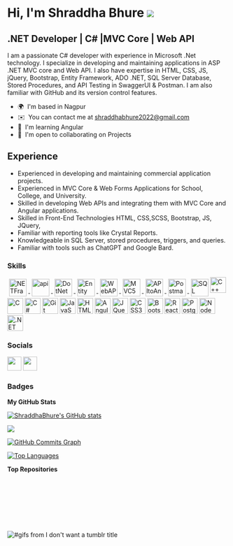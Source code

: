 # Hi, I'm Shraddha Bhure ![](https://user-images.githubusercontent.com/18350557/176309783-0785949b-9127-417c-8b55-ab5a4333674e.gif)

.NET Developer | C# |MVC Core | Web API 
-----------------------------

I am a passionate C# developer with experience in Microsoft .Net technology. I specialize in developing and maintaining applications in ASP .NET MVC core and Web API. I also have expertise in  HTML, CSS, JS, jQuery, Bootstrap, Entity Framework, ADO .NET, SQL Server Database, Stored Procedures, and API Testing in SwaggerUI & Postman. I am also familiar with GitHub and its version control features.


* 🌍  I'm based in Nagpur
* ✉️  You can contact me at [shraddhabhure2022@gmail.com](mailto:shraddhabhure2022@gmail.com)
* 🧠  I'm learning Angular
* 🤝  I'm open to collaborating on Projects

## Experience
- Experienced in developing and maintaining commercial application projects.
- Experienced in MVC Core & Web Forms Applications for School, College, and University.
- Skilled in developing Web APIs and integrating them with MVC Core and Angular applications.
- Skilled in Front-End Technologies HTML, CSS,SCSS, Bootstrap, JS, JQuery,
- Familiar with reporting tools like Crystal Reports.
- Knowledgeable in SQL Server, stored procedures, triggers, and queries.
- Familiar with tools such as ChatGPT and Google Bard.
### Skills


<p align="left">
<a href="https://docs.microsoft.com/en-us/cpp/?view=msvc-170" target="_blank" rel="noreferrer">
<img src="https://logos-world.net/wp-content/uploads/2022/01/NET-Framework-Logo.png" alt="NETFramework" height="40" style="vertical-align:top; margin:4px">
<img src="https://miro.medium.com/max/512/1*5fQvZr2W6ydJ1fxjLgwhcg.png" alt="api" height="40" style="vertical-align:top; margin:4px">
<img src="https://www.pngitem.com/pimgs/m/531-5318011_microsoft-net-logo-microsoft-net-logo-png-transparent.png" alt="DotNet" height="40" style="vertical-align:top; margin:4px">
<img src="https://codeopinion.com/wp-content/uploads/2017/10/Bitmap-MEDIUM_Entity-Framework-Core-Logo_2colors_Square_Boxed_RGB.png" alt="Entity" height="40" style="vertical-align:top; margin:4px">
  <img src="https://encrypted-tbn0.gstatic.com/images?q=tbn:ANd9GcRQiUIc9ZDCjUkwYrm3gIUqNjrFOk7mYHI-1w&amp;usqp=CAU" alt="WebAPI" height="40" style="vertical-align:top; margin:4px">
<img src="https://res.cloudinary.com/practicaldev/image/fetch/s--xAZDeCrA--/c_imagga_scale,f_auto,fl_progressive,h_420,q_auto,w_1000/https://dev-to-uploads.s3.amazonaws.com/i/idydts6do9zypzt0i519.jpg" alt="MVC5" height="40" style="vertical-align:top; margin:4px">
<img src="https://i0.wp.com/dicodeplace.com/wp-content/uploads/2023/03/feature-image.webp?fit=1280%2C720&amp;ssl=1" alt="APItoAngular" height="40" style="vertical-align:top; margin:4px"> 
<img src="https://mms.businesswire.com/media/20230322005274/en/761650/2/postman-logo-vert-2018.jpg" alt="Postman"height="40" style="vertical-align:top; margin:4px">
<img src="https://www.commvault.com/wp-content/uploads/2019/08/sql-server_logo.jpg?quality=80&amp;w=930" alt="SQL" height="40" style="vertical-align:top; margin:4px"><img src="https://raw.githubusercontent.com/danielcranney/readme-generator/main/public/icons/skills/cplusplus-colored.svg" width="36" height="36" alt="C++" /></a>
<a href="https://docs.microsoft.com/en-us/cpp/?view=msvc-170" target="_blank" rel="noreferrer"><img src="https://raw.githubusercontent.com/danielcranney/readme-generator/main/public/icons/skills/c-colored.svg" width="36" height="36" alt="C" /></a>
<a href="https://docs.microsoft.com/en-us/dotnet/csharp/" target="_blank" rel="noreferrer"><img src="https://raw.githubusercontent.com/danielcranney/readme-generator/main/public/icons/skills/csharp-colored.svg" width="36" height="36" alt="C#" /></a>
<a href="https://git-scm.com/" target="_blank" rel="noreferrer"><img src="https://raw.githubusercontent.com/danielcranney/readme-generator/main/public/icons/skills/git-colored.svg" width="36" height="36" alt="Git" /></a>
<a href="https://developer.mozilla.org/en-US/docs/Web/JavaScript" target="_blank" rel="noreferrer"><img src="https://raw.githubusercontent.com/danielcranney/readme-generator/main/public/icons/skills/javascript-colored.svg" width="36" height="36" alt="JavaScript" /></a>
<a href="https://developer.mozilla.org/en-US/docs/Glossary/HTML5" target="_blank" rel="noreferrer"><img src="https://raw.githubusercontent.com/danielcranney/readme-generator/main/public/icons/skills/html5-colored.svg" width="36" height="36" alt="HTML5" /></a>
<a href="https://angular.io/" target="_blank" rel="noreferrer"><img src="https://raw.githubusercontent.com/danielcranney/readme-generator/main/public/icons/skills/angularjs-colored.svg" width="36" height="36" alt="Angular" /></a>
<a href="https://jquery.com/" target="_blank" rel="noreferrer"><img src="https://raw.githubusercontent.com/danielcranney/readme-generator/main/public/icons/skills/jquery-colored.svg" width="36" height="36" alt="JQuery" /></a>
<a href="https://www.w3.org/TR/CSS/#css" target="_blank" rel="noreferrer"><img src="https://raw.githubusercontent.com/danielcranney/readme-generator/main/public/icons/skills/css3-colored.svg" width="36" height="36" alt="CSS3" /></a>
<a href="https://getbootstrap.com/" target="_blank" rel="noreferrer"><img src="https://raw.githubusercontent.com/danielcranney/readme-generator/main/public/icons/skills/bootstrap-colored.svg" width="36" height="36" alt="Bootstrap" /></a>
<a href="https://reactjs.org/" target="_blank" rel="noreferrer"><img src="https://raw.githubusercontent.com/danielcranney/readme-generator/main/public/icons/skills/react-colored.svg" width="36" height="36" alt="React" /></a>
<a href="https://www.postgresql.org/" target="_blank" rel="noreferrer"><img src="https://raw.githubusercontent.com/danielcranney/readme-generator/main/public/icons/skills/postgresql-colored.svg" width="36" height="36" alt="PostgreSQL" /></a>
<a href="https://nodejs.org/en/" target="_blank" rel="noreferrer"><img src="https://raw.githubusercontent.com/danielcranney/readme-generator/main/public/icons/skills/nodejs-colored.svg" width="36" height="36" alt="NodeJS" /></a>
<a href="https://dotnet.microsoft.com/en-us/" target="_blank" rel="noreferrer"><img src="https://raw.githubusercontent.com/danielcranney/readme-generator/main/public/icons/skills/dot-net-colored.svg" width="36" height="36" alt=".NET" /></a>
</p>


### Socials

<p align="left">
<a href="https://www.github.com/ShraddhaBhure" target="_blank" rel="noreferrer"><img src="https://raw.githubusercontent.com/danielcranney/readme-generator/main/public/icons/socials/github.svg" width="32" height="32" /></a> <a href="https://linkedin.com/in/shraddha-bhure-989799218" target="_blank" rel="noreferrer"><img src="https://raw.githubusercontent.com/danielcranney/readme-generator/main/public/icons/socials/linkedin.svg" width="32" height="32" /></a> <a href="https://www.stackoverflow.com/users/ShraddhaBhure" target="_blank" rel="noreferrer"></a></p>

### Badges

<b>My GitHub Stats</b>

<a href="http://www.github.com/ShraddhaBhure"><img src="https://github-readme-stats.vercel.app/api?username=ShraddhaBhure&show_icons=true&hide=&count_private=true&title_color=0891b2&text_color=ffffff&icon_color=0891b2&bg_color=1c1917&hide_border=true&show_icons=true" alt="ShraddhaBhure's GitHub stats" /></a>

<a href="http://www.github.com/ShraddhaBhure"><img src="https://github-readme-streak-stats.herokuapp.com/?user=ShraddhaBhure&stroke=ffffff&background=1c1917&ring=0891b2&fire=0891b2&currStreakNum=ffffff&currStreakLabel=0891b2&sideNums=ffffff&sideLabels=ffffff&dates=ffffff&hide_border=true" /></a>

<a href="http://www.github.com/ShraddhaBhure"><img src="https://github-readme-activity-graph.cyclic.app/graph?username=ShraddhaBhure&bg_color=1c1917&color=ffffff&line=0891b2&point=ffffff&area_color=1c1917&area=true&hide_border=true&custom_title=GitHub%20Commits%20Graph" alt="GitHub Commits Graph" /></a>

<a href="https://github.com/ShraddhaBhure" align="left"><img src="https://github-readme-stats.vercel.app/api/top-langs/?username=ShraddhaBhure&langs_count=10&title_color=0891b2&text_color=ffffff&icon_color=0891b2&bg_color=1c1917&hide_border=true&locale=en&custom_title=Top%20%Languages" alt="Top Languages" /></a>

<b>Top Repositories</b>

<div width="100%" align="center"></div><br /><br /><br /><br /><br /><br /><br />

<img class="J9AiF" src="https://64.media.tumblr.com/bc645d0db3de0fd8d1a62f78b099a2f9/tumblr_ml6p7zKIe41s48kibo1_500.gif" alt="#gifs from I don't want a tumblr title">
